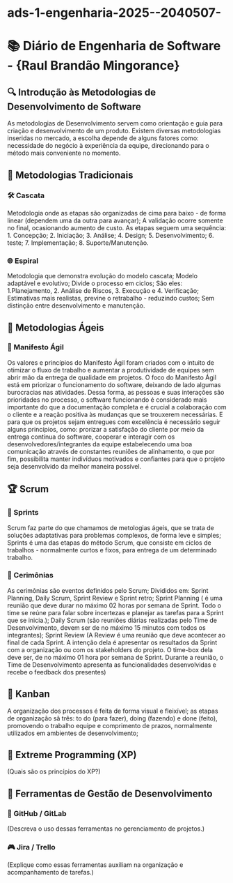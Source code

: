 # ads-1-engenharia-2025--2040507-

# 📚 Diário de Engenharia de Software - {Raul Brandão Mingorance}

## 🔍 Introdução às Metodologias de Desenvolvimento de Software  
As metodologias de Desenvolvimento servem como orientação e guia para criação e desenvolvimento de um produto. Existem diversas metodologias inseridas no mercado, a escolha depende de alguns fatores como: necessidade do negócio à experiência da equipe, direcionando para o método mais conveniente no momento.

## 📖 Metodologias Tradicionais  
### 🛠️ Cascata  
Metodologia onde as etapas são organizadas de cima para baixo - de forma linear (dependem uma da outra para avançar); A validação ocorre somente no final, ocasionando aumento de custo. As etapas seguem uma sequência: 1. Concepção; 2. Iniciação; 3. Análise; 4. Design; 5. Desenvolvimento; 6. teste; 7. Implementação; 8. Suporte/Manutenção.

### 🌐 Espiral  
Metodologia que demonstra evolução do modelo cascata; Modelo adaptável e evolutivo; Divide o processo em ciclos; São eles: 1.Planejamento, 2. Análise de Riscos, 3. Execução e 4. Verificação; Estimativas mais realistas, previne o retrabalho - reduzindo custos; Sem distinção entre desenvolvimento e manutenção. 

## 💪 Metodologias Ágeis  
### 📖 Manifesto Ágil  
Os valores e princípios do Manifesto Ágil foram criados com o intuito de otimizar o fluxo de trabalho e aumentar a produtividade de equipes sem abrir mão da entrega de qualidade em projetos. O foco do Manifesto Ágil está em priorizar o funcionamento do software, deixando de lado algumas burocracias nas atividades. Dessa forma, as pessoas e suas interações são prioridades no processo, o software funcionando é considerado mais importante do que a documentação completa e é crucial a colaboração com o cliente e a reação positiva às mudanças que se trouxerem necessárias. E para que os projetos sejam entregues com excelência é necessário seguir alguns princípios, como: prorizar a satisfação do cliente por meio da entrega contínua do software, cooperar e interagir com os desenvolvedores/integrantes da equipe estabelecendo uma boa comunicação através de constantes reuniões de alinhamento, o que por fim, possibilita manter indivíduos motivados e confiantes para que o projeto seja desenvolvido da melhor maneira possível.

## 🏆 Scrum  
### 📅 Sprints  
Scrum faz parte do que chamamos de metologias ágeis, que se trata de soluções adaptativas para problemas complexos, de forma leve e simples; Sprints é uma das etapas do método Scrum, que consiste em ciclos de trabalhos - normalmente curtos e fixos, para entrega de um determinado trabalho.

### 💬 Cerimônias  
As cerimônias são eventos definidos pelo Scrum; Divididos em: Sprint Planning, Daily Scrum, Sprint Review e Sprint retro; Sprint Planning ( é uma reunião que deve durar no máximo 02 horas por semana de Sprint. Todo o time se reúne para falar sobre incertezas e planejar as tarefas para a Sprint que se inicia.); Daily Scrum (são reuniões diárias realizadas pelo Time de Desenvolvimento, devem ser de no máximo 15 minutos com todos os integrantes); Sprint Review (A Review é uma reunião que deve acontecer ao final de cada Sprint. A intenção dela é apresentar os resultados da Sprint com a organização ou com os stakeholders do projeto. O time-box dela deve ser, de no máximo 01 hora por semana de Sprint. Durante a reunião, o Time de Desenvolvimento apresenta as funcionalidades desenvolvidas e recebe o feedback dos presentes)

## 🎯 Kanban  
A organização dos processos é feita de forma visual e fleixível; as etapas de organização sã três: to do (para fazer), doing (fazendo) e done (feito), promovendo o trabalho equipe e comprimento de prazos, normalmente utilizados em ambientes de desenvolvimento; 

## 🚀 Extreme Programming (XP)  
(Quais são os princípios do XP?)

## 🔧 Ferramentas de Gestão de Desenvolvimento  
### 💪 GitHub / GitLab  
(Descreva o uso dessas ferramentas no gerenciamento de projetos.)

### 🎮 Jira / Trello  
(Explique como essas ferramentas auxiliam na organização e acompanhamento de tarefas.)
